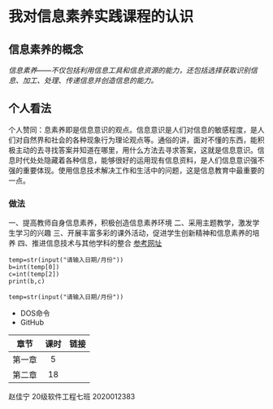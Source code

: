 # 我对信息素养实践课程的认识

## **信息素养的概念**

*信息素养——不仅包括利用信息工具和信息资源的能力，还包括选择获取识别信息、加工、处理、传递信息并创造信息的能力。*

## 个人看法

个人赞同：息素养即是信息意识的观点。信息意识是人们对信息的敏感程度，是人们对自然界和社会的各种现象行为理论观点等。通俗的讲，面对不懂的东西，能积极主动的去寻找答案并知道在哪里，用什么方法去寻求答案，这就是信息意识。信息时代处处隐藏着各种信息，能够很好的运用现有信息资料，是人们信息意识强不强的重要体现。使用信息技术解决工作和生活中的问题，这是信息教育中最重要的一点。

### 做法

一、提高教师自身信息素养，积极创造信息素养环境
二、采用主题教学，激发学生学习的兴趣
三、开展丰富多彩的课外活动，促进学生创新精神和信息素养的培养
四、推进信息技术与其他学科的整合
[参考网址](http://blog.sina.com.cn/s/blog_4c82c3ee010009zr.html)

```
temp=str(input("请输入日期/月份"))
b=int(temp[0])
c=int(temp[2])
print(b,c)
```
`temp=str(input("请输入日期/月份"))`

- DOS命令
- GitHub

|  章节  | 课时 | 链接 |
| :----: | :--: | :--: |
| 第一章 |  5   |      |
| 第二章 |  18  |      |

赵佳宁 20级软件工程七班 2020012383
